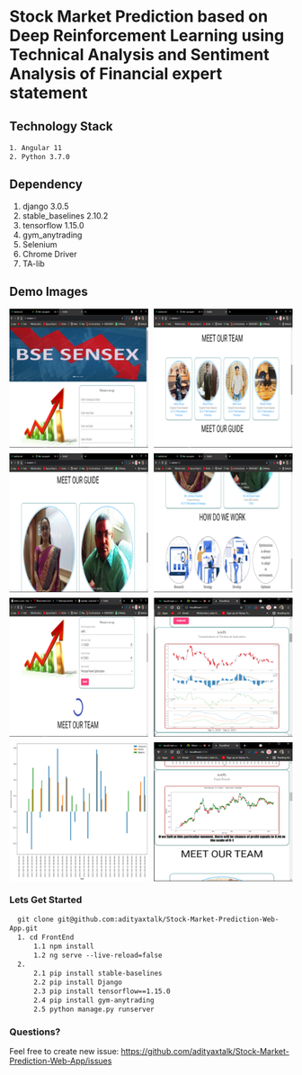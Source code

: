# Stock Market Prediction based on Deep Reinforcement Learning using Technical Analysis and Sentiment Analysis of Financial expert statement

## Technology Stack
    1. Angular 11
    2. Python 3.7.0
    
## Dependency
   1. django 3.0.5
   2. stable_baselines 2.10.2
   3. tensorflow 1.15.0
   4. gym_anytrading
   5. Selenium 
   6. Chrome Driver
   7. TA-lib

## Demo Images

<p style="display:grid; grid-gap:10px; grid-template-columns:auto auto ">
    <img src="/Images/image1.png"/>
    <img src="/Images/image2.png"/>
    <img src="/Images/image3.png" />
    <img src="/Images/image4.png" />
    <img src="/Images/image5.png"/>
    <img src="/Images/image7.png"/>
    <img src="/Images/image8.png"/>
    <img src="/Images/image9.png"/>
</p>

### Lets Get Started
  
      git clone git@github.com:adityaxtalk/Stock-Market-Prediction-Web-App.git
      1. cd FrontEnd
          1.1 npm install
          1.2 ng serve --live-reload=false
      2. 
          2.1 pip install stable-baselines
          2.2 pip install Django
          2.3 pip install tensorflow==1.15.0
          2.4 pip install gym-anytrading
          2.5 python manage.py runserver
 
### Questions?

Feel free to create new issue: https://github.com/adityaxtalk/Stock-Market-Prediction-Web-App/issues
          

